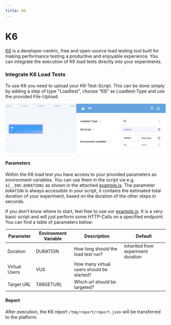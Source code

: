 ```yaml
---
title: K6
---
```


# K6

[K6](https://k6.io/) is a developer-centric, free and open-source load testing tool built for making performance testing a productive and enjoyable experience. You can integrate the execution of K6 load tests directly into your experiments.

### Integrate K6 Load Tests

To use K6 you need to upload your K6-Test-Script. This can be done simply by adding a step of type "Loadtest", choose "K6" as Loadtest-Type and use the provided File-Upload.

![Experiment with K6 Load Test](k6-experiment.png)

#### Parameters

Within the K6 load test you have access to your provided parameters as environment variables. You can use them in the script via e.g. `${__ENV.DURATION}` as shown in the attached [example.js](./k6-example.js). The parameter `DURATION` is always accessible in your script, it contains the estimated total duration of your experiment, based on the duration of the other steps in seconds.

If you don't know where to start, feel free to use our [example.js](k6-example.js). It is a very basic script and will just perform some HTTP-Calls on a specified endpoint. You can find a table of parameters below:

| Parameter     | Environment Variable | Description                               | Default                            | 
|---------------|----------------------|-------------------------------------------|------------------------------------|
| Duration      | DURATION             | How long should the load test run?        | inherited from experiment duration | 
| Virtual Users | VUS                  | How many virtual users should be started? |                                    | 
| Target URL    | TARGETURL            | Which url should be targeted?             |                                    |

#### Report

After execution, the K6 report `/tmp/report/report.json` will be transferred to the platform.
